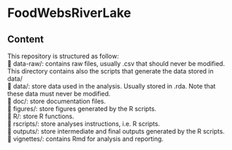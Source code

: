 # FoodWebsRiverLake


## Content
This repository is structured as follow:  
📁 data-raw/: contains raw files, usually .csv that should never be modified.
  This directory contains also the scripts that generate the data stored in
  data/  
📁 data/: store data used in the analysis. Usually stored in .rda. Note that these data must never be modified.  
📁 doc/: store documentation files.  
📁 figures/: store figures generated by the R scripts.  
📁 R/: store R functions.  
📁 rscripts/: store analyses instructions, i.e. R scripts.  
📁 outputs/: store intermediate and final outputs generated by the R scripts.  
📁 vignettes/: contains Rmd for analysis and reporting.
